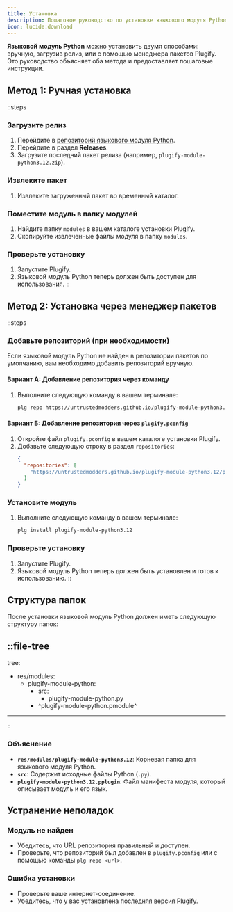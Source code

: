 ```yaml
---
title: Установка
description: Пошаговое руководство по установке языкового модуля Python и настройке необходимой среды для его использования.
icon: lucide:download
---
```


**Языковой модуль Python** можно установить двумя способами: вручную, загрузив релиз, или с помощью менеджера пакетов Plugify. Это руководство объясняет оба метода и предоставляет пошаговые инструкции.

## **Метод 1: Ручная установка**

::steps
### **Загрузите релиз**
1. Перейдите в [репозиторий языкового модуля Python](https://github.com/untrustedmodders/plugify-module-python3.12).
2. Перейдите в раздел **Releases**.
3. Загрузите последний пакет релиза (например, `plugify-module-python3.12.zip`).

### **Извлеките пакет**
1. Извлеките загруженный пакет во временный каталог.

### **Поместите модуль в папку модулей**
1. Найдите папку `modules` в вашем каталоге установки Plugify.
2. Скопируйте извлеченные файлы модуля в папку `modules`.

### **Проверьте установку**
1. Запустите Plugify.
2. Языковой модуль Python теперь должен быть доступен для использования.
::

## **Метод 2: Установка через менеджер пакетов**

::steps
### **Добавьте репозиторий (при необходимости)**
Если языковой модуль Python не найден в репозитории пакетов по умолчанию, вам необходимо добавить репозиторий вручную.

#### **Вариант А: Добавление репозитория через команду**
1. Выполните следующую команду в вашем терминале:
   ```bash
   plg repo https://untrustedmodders.github.io/plugify-module-python3.12/plugify-module-python3.12.json
   ```

#### **Вариант Б: Добавление репозитория через `plugify.pconfig`**
1. Откройте файл `plugify.pconfig` в вашем каталоге установки Plugify.
2. Добавьте следующую строку в раздел `repositories`:
   ```json
   {
     "repositories": [
       "https://untrustedmodders.github.io/plugify-module-python3.12/plugify-module-python3.12.json"
     ]
   }
   ```

### **Установите модуль**
1. Выполните следующую команду в вашем терминале:
   ```bash
   plg install plugify-module-python3.12
   ```

### **Проверьте установку**
1. Запустите Plugify.
2. Языковой модуль Python теперь должен быть установлен и готов к использованию.
::

## **Структура папок**

После установки языковой модуль Python должен иметь следующую структуру папок:

::file-tree
---
tree:
- res/modules:
    - plugify-module-python:
        - src:
            - plugify-module-python.py
        - ^plugify-module-python.pmodule^
---
::

### **Объяснение**
- **`res/modules/plugify-module-python3.12`**: Корневая папка для языкового модуля Python.
- **`src`**: Содержит исходные файлы Python (`.py`).
- **`plugify-module-python3.12.pplugin`**: Файл манифеста модуля, который описывает модуль и его язык.

## **Устранение неполадок**

### **Модуль не найден**
- Убедитесь, что URL репозитория правильный и доступен.
- Проверьте, что репозиторий был добавлен в `plugify.pconfig` или с помощью команды `plg repo <url>`.

### **Ошибка установки**
- Проверьте ваше интернет-соединение.
- Убедитесь, что у вас установлена последняя версия Plugify.